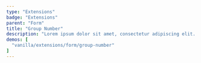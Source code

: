 ```yaml
---
type: "Extensions"
badge: "Extensions"
parent: "Form"
title: "Group Number"
description: "Lorem ipsum dolor sit amet, consectetur adipiscing elit. Nunc tempus laoreet leo sit amet iaculis."
demos: [
  "vanilla/extensions/form/group-number"
]
---
```

